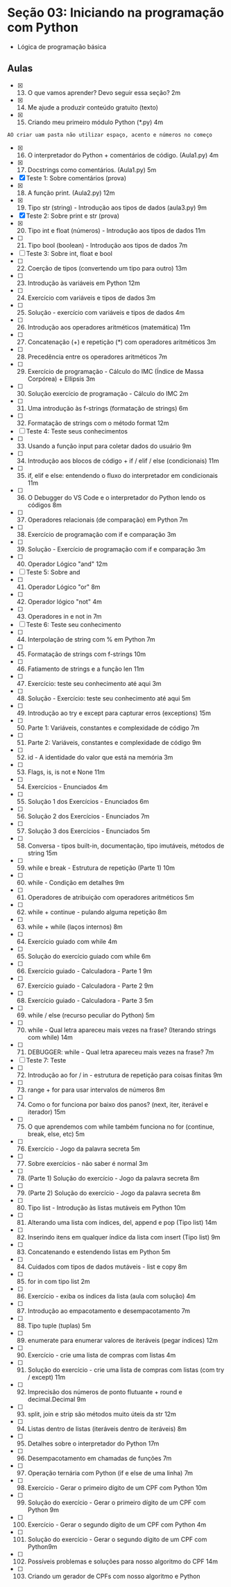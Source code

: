 # Seção 03: Iniciando na programação com Python
- Lógica de programação básica

## Aulas
- [x] 13. O que vamos aprender? Devo seguir essa seção? 2m
- [x] 14. Me ajude a produzir conteúdo gratuito (texto)
- [x] 15. Criando meu primeiro módulo Python (*.py) 4m
```
AO criar uam pasta não utilizar espaço, acento e números no começo
```
- [x] 16. O interpretador do Python + comentários de código. (Aula1.py) 4m 
- [x] 17. Docstrings como comentários. (Aula1.py) 5m
- [x] Teste 1: Sobre comentários (prova)
- [x] 18. A função print. (Aula2.py) 12m
- [x] 19. Tipo str (string) - Introdução aos tipos de dados (aula3.py) 9m
- [x] Teste 2: Sobre print e str (prova)
- [x] 20. Tipo int e float (números) - Introdução aos tipos de dados 11m
- [ ] 21. Tipo bool (boolean) - Introdução aos tipos de dados 7m
- [ ] Teste 3: Sobre int, float e bool
- [ ] 22. Coerção de tipos (convertendo um tipo para outro) 13m
- [ ] 23. Introdução às variáveis em Python 12m
- [ ] 24. Exercício com variáveis e tipos de dados 3m
- [ ] 25. Solução - exercício com variáveis e tipos de dados 4m
- [ ] 26. Introdução aos operadores aritméticos (matemática) 11m
- [ ] 27. Concatenação (+) e repetição (*) com operadores aritméticos 3m
- [ ] 28. Precedência entre os operadores aritméticos 7m
- [ ] 29. Exercício de programação - Cálculo do IMC (Índice de Massa Corpórea) + Ellipsis 3m
- [ ] 30. Solução exercício de programação - Cálculo do IMC 2m
- [ ] 31. Uma introdução às f-strings (formatação de strings) 6m
- [ ] 32. Formatação de strings com o método format 12m
- [ ] Teste 4: Teste seus conhecimentos
- [ ] 33. Usando a função input para coletar dados do usuário 9m
- [ ] 34. Introdução aos blocos de código + if / elif / else (condicionais) 11m
- [ ] 35. if, elif e else: entendendo o fluxo do interpretador em condicionais 11m
- [ ] 36. O Debugger do VS Code e o interpretador do Python lendo os códigos 8m
- [ ] 37. Operadores relacionais (de comparação) em Python 7m
- [ ] 38. Exercício de programação com if e comparação 3m
- [ ] 39. Solução - Exercício de programação com if e comparação 3m
- [ ] 40. Operador Lógico "and" 12m
- [ ] Teste 5: Sobre and
- [ ] 41. Operador Lógico "or" 8m
- [ ] 42. Operador lógico "not" 4m
- [ ] 43. Operadores in e not in 7m
- [ ] Teste 6: Teste seu conhecimento
- [ ] 44. Interpolação de string com % em Python 7m
- [ ] 45. Formatação de strings com f-strings 10m
- [ ] 46. Fatiamento de strings e a função len 11m
- [ ] 47. Exercício: teste seu conhecimento até aqui 3m
- [ ] 48. Solução - Exercício: teste seu conhecimento até aqui 5m
- [ ] 49. Introdução ao try e except para capturar erros (exceptions) 15m
- [ ] 50. Parte 1: Variáveis, constantes e complexidade de código 7m
- [ ] 51. Parte 2: Variáveis, constantes e complexidade de código 9m
- [ ] 52. id - A identidade do valor que está na memória 3m
- [ ] 53. Flags, is, is not e None 11m
- [ ] 54. Exercícios - Enunciados 4m
- [ ] 55. Solução 1 dos Exercícios - Enunciados 6m
- [ ] 56. Solução 2 dos Exercícios - Enunciados 7m
- [ ] 57. Solução 3 dos Exercícios - Enunciados 5m
- [ ] 58. Conversa - tipos built-in, documentação, tipo imutáveis, métodos de string 15m
- [ ] 59. while e break - Estrutura de repetição (Parte 1) 10m
- [ ] 60. while - Condição em detalhes 9m
- [ ] 61. Operadores de atribuição com operadores aritméticos 5m
- [ ] 62. while + continue - pulando alguma repetição 8m
- [ ] 63. while + while (laços internos) 8m
- [ ] 64. Exercício guiado com while 4m
- [ ] 65. Solução do exercício guiado com while 6m
- [ ] 66. Exercício guiado - Calculadora - Parte 1 9m
- [ ] 67. Exercício guiado - Calculadora - Parte 2 9m
- [ ] 68. Exercício guiado - Calculadora - Parte 3 5m
- [ ] 69. while / else (recurso peculiar do Python) 5m
- [ ] 70. while - Qual letra apareceu mais vezes na frase? (Iterando strings com while) 14m
- [ ] 71. DEBUGGER: while - Qual letra apareceu mais vezes na frase? 7m
- [ ] Teste 7: Teste
- [ ] 72. Introdução ao for / in - estrutura de repetição para coisas finitas 9m
- [ ] 73. range + for para usar intervalos de números 8m
- [ ] 74. Como o for funciona por baixo dos panos? (next, iter, iterável e iterador) 15m
- [ ] 75. O que aprendemos com while também funciona no for (continue, break, else, etc) 5m
- [ ] 76. Exercício - Jogo da palavra secreta 5m
- [ ] 77. Sobre exercícios - não saber é normal 3m
- [ ] 78. (Parte 1) Solução do exercício - Jogo da palavra secreta 8m
- [ ] 79. (Parte 2) Solução do exercício - Jogo da palavra secreta 8m
- [ ] 80. Tipo list - Introdução às listas mutáveis em Python 10m
- [ ] 81. Alterando uma lista com índices, del, append e pop (Tipo list) 14m
- [ ] 82. Inserindo itens em qualquer índice da lista com insert (Tipo list) 9m
- [ ] 83. Concatenando e estendendo listas em Python 5m
- [ ] 84. Cuidados com tipos de dados mutáveis - list e copy 8m
- [ ] 85. for in com tipo list 2m
- [ ] 86. Exercício - exiba os índices da lista (aula com solução) 4m
- [ ] 87. Introdução ao empacotamento e desempacotamento 7m
- [ ] 88. Tipo tuple (tuplas) 5m
- [ ] 89. enumerate para enumerar valores de iteráveis (pegar índices) 12m
- [ ] 90. Exercício - crie uma lista de compras com listas 4m
- [ ] 91. Solução do exercício - crie uma lista de compras com listas (com try / except) 11m
- [ ] 92. Imprecisão dos números de ponto flutuante + round e decimal.Decimal 9m
- [ ] 93. split, join e strip são métodos muito úteis da str 12m
- [ ] 94. Listas dentro de listas (iteráveis dentro de iteráveis) 8m
- [ ] 95. Detalhes sobre o interpretador do Python 17m
- [ ] 96. Desempacotamento em chamadas de funções 7m
- [ ] 97. Operação ternária com Python (if e else de uma linha) 7m
- [ ] 98. Exercício - Gerar o primeiro dígito de um CPF com Python 10m
- [ ] 99. Solução do exercício - Gerar o primeiro dígito de um CPF com Python 9m
- [ ] 100. Exercício - Gerar o segundo dígito de um CPF com Python 4m
- [ ] 101. Solução do exercício - Gerar o segundo dígito de um CPF com Python9m
- [ ] 102. Possíveis problemas e soluções para nosso algoritmo do CPF 14m
- [ ] 103. Criando um gerador de CPFs com nosso algoritmo e Python